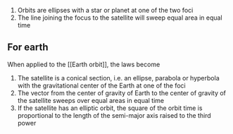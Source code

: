 
1. Orbits are ellipses with a star or planet at one of the two foci
2. The line joining the focus to the satellite will sweep equal area in equal time

## For earth
When applied to the [[Earth orbit]], the laws become

1. The satellite is a conical section, i.e. an ellipse, parabola or hyperbola with the gravitational center of the Earth at one of the foci
2. The vector from the center of gravity of Earth to the center of gravity of the satellite sweeps over equal areas in equal time
3. If the satellite has an elliptic orbit, the square of the orbit time is proportional to the length of the semi-major axis raised to the third power
